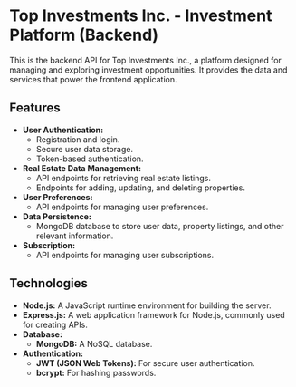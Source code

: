# Top Investments Inc. - Investment Platform (Backend)

This is the backend API for Top Investments Inc., a platform designed for managing and exploring investment opportunities. It provides the data and services that power the frontend application.

## Features

- **User Authentication:**
  - Registration and login.
  - Secure user data storage.
  - Token-based authentication.
- **Real Estate Data Management:**
  - API endpoints for retrieving real estate listings.
  - Endpoints for adding, updating, and deleting properties.
- **User Preferences:**
  - API endpoints for managing user preferences.
- **Data Persistence:**
  - MongoDB database to store user data, property listings, and other relevant information.
- **Subscription:**
  - API endpoints for managing user subscriptions.

## Technologies

- **Node.js:** A JavaScript runtime environment for building the server.
- **Express.js:** A web application framework for Node.js, commonly used for creating APIs.
- **Database:**
  - **MongoDB:** A NoSQL database.
- **Authentication:**
  - **JWT (JSON Web Tokens):** For secure user authentication.
  - **bcrypt:** For hashing passwords.
